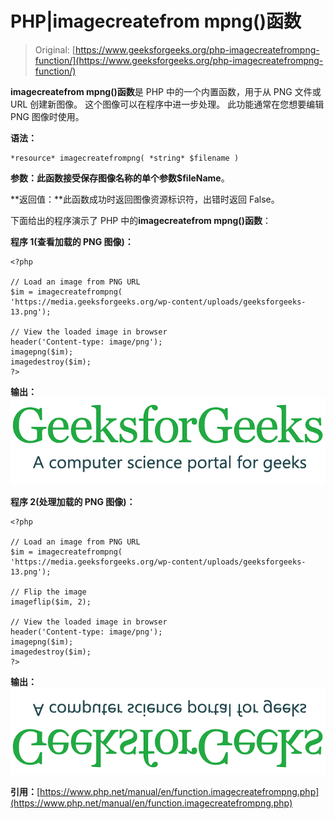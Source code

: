 # PHP|imagecreatefrom mpng()函数

> Original: [https://www.geeksforgeeks.org/php-imagecreatefrompng-function/](https://www.geeksforgeeks.org/php-imagecreatefrompng-function/)

**imagecreatefrom mpng()函数**是 PHP 中的一个内置函数，用于从 PNG 文件或 URL 创建新图像。 这个图像可以在程序中进一步处理。 此功能通常在您想要编辑 PNG 图像时使用。

**语法：**

```
*resource* imagecreatefrompng( *string* $filename )
```

**参数：**此函数接受保存图像名称的单个参数**$fileName**。

**返回值：**此函数成功时返回图像资源标识符，出错时返回 False。

下面给出的程序演示了 PHP 中的**imagecreatefrom mpng()函数**：

**程序 1(查看加载的 PNG 图像)：**

```
<?php

// Load an image from PNG URL
$im = imagecreatefrompng(
'https://media.geeksforgeeks.org/wp-content/uploads/geeksforgeeks-13.png');

// View the loaded image in browser
header('Content-type: image/png');  
imagepng($im);
imagedestroy($im);
?>
```

**输出：**
![](img/07c99ec29e7a50fc3ea91a9d4a8d2f31.png)

**程序 2(处理加载的 PNG 图像)：**

```
<?php

// Load an image from PNG URL
$im = imagecreatefrompng(
'https://media.geeksforgeeks.org/wp-content/uploads/geeksforgeeks-13.png');

// Flip the image
imageflip($im, 2);

// View the loaded image in browser
header('Content-type: image/png');  
imagepng($im);
imagedestroy($im);
?>
```

**输出：**
![](img/c95d7ce3f4fc35e6e66ad5ca678b9a32.png)

**引用：**[https://www.php.net/manual/en/function.imagecreatefrompng.php](https://www.php.net/manual/en/function.imagecreatefrompng.php)